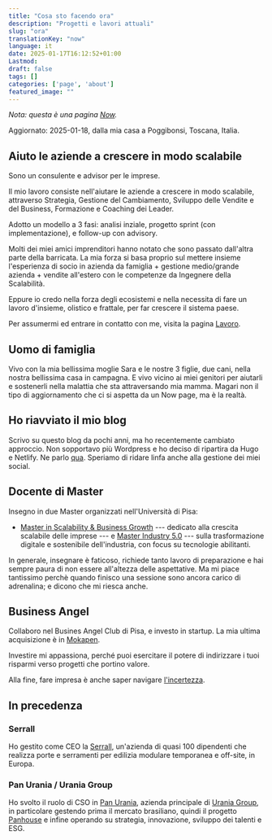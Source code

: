 ```yaml
---
title: "Cosa sto facendo ora"
description: "Progetti e lavori attuali"
slug: "ora"
translationKey: "now"
language: it
date: 2025-01-17T16:12:52+01:00
Lastmod: 
draft: false 
tags: []
categories: ['page', 'about']
featured_image: ""
---
```

*Nota: questa è una pagina [Now](https://nownownow.com).*

Aggiornato: 2025-01-18, dalla mia casa a Poggibonsi, Toscana, Italia.

## Aiuto le aziende a crescere in modo scalabile

Sono un consulente e advisor per le imprese.

Il mio lavoro consiste nell'aiutare le aziende a crescere in modo scalabile, attraverso Strategia, Gestione del Cambiamento, Sviluppo delle Vendite e del Business, Formazione e Coaching dei Leader.

Adotto un modello a 3 fasi: analisi inziale, progetto sprint (con implementazione), e follow-up con advisory.

Molti dei miei amici imprenditori hanno notato che sono passato dall'altra parte della barricata. La mia forza si basa proprio sul mettere insieme l'esperienza di socio in azienda da famiglia + gestione medio/grande azienda + vendite all'estero con le competenze da Ingegnere della Scalabilità.

Eppure io credo nella forza degli ecosistemi e nella necessita di fare un lavoro d'insieme, olistico e frattale, per far crescere il sistema paese.

Per assumermi ed entrare in contatto con me, visita la pagina [Lavoro](https://www.matteocervelli.com/it/work/).

## Uomo di famiglia

Vivo con la mia bellissima moglie Sara e le nostre 3 figlie, due cani, nella nostra bellissima casa in campagna. E vivo vicino ai miei genitori per aiutarli e sostenerli nella malattia che sta attraversando mia mamma.
Magari non il tipo di aggiornamento che ci si aspetta da un Now page, ma è la realtà.

## Ho riavviato il mio blog

Scrivo su questo blog da pochi anni, ma ho recentemente cambiato approccio. Non sopportavo più Wordpress e ho deciso di ripartira da Hugo e Netlify. Ne parlo [qua](/tech-stack).
Speriamo di ridare linfa anche alla gestione dei miei social.

## Docente di Master

Insegno in due Master organizzati nell'Università di Pisa:

- [Master in Scalability & Business Growth](https://www.masterscalability.it) --- dedicato alla crescita scalabile delle imprese --- e [Master Industry 5.0](https://www.masterindustry5.it) --- sulla trasformazione digitale e sostenibile dell'industria, con focus su tecnologie abilitanti.

In generale, insegnare è faticoso, richiede tanto lavoro di preparazione e hai sempre paura di non essere all'altezza delle aspettative. Ma mi piace tantissimo perchè quando finisco una sessione sono ancora carico di adrenalina; e dicono che mi riesca anche.

## Business Angel

Collaboro nel Busines Angel Club di Pisa, e investo in startup. La mia ultima acquisizione è in [Mokapen](https://www.mokapen.com).

Investire mi appassiona, perché puoi esercitare il potere di indirizzare i tuoi risparmi verso progetti che portino valore.

Alla fine, fare impresa è anche saper navigare [l'incertezza](https://www.edge.org/conversation/nassim_nicholas_taleb-understanding-is-a-poor-substitute-for-convexity-antifragility).

## In precedenza

### Serrall

Ho gestito come CEO la [Serrall](https://www.serrall.com), un'azienda di quasi 100 dipendenti che realizza porte e serramenti per edilizia modulare temporanea e off-site, in Europa.

### Pan Urania / Urania Group

Ho svolto il ruolo di CSO in [Pan Urania](https://www.panurania.com), azienda principale di [Urania Group](https://www.uraniagroup.com), in particolare gestendo prima il mercato brasiliano, quindi il progetto [Panhouse](https://panhouse.it) e infine operando su strategia, innovazione, sviluppo dei talenti e ESG.
